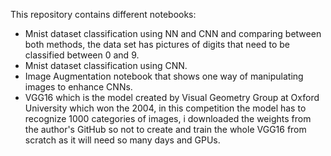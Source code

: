 This repository contains different notebooks:
* Mnist dataset classification using NN and CNN and comparing between both methods, the data set has  pictures of digits that need to be classified between 0 and 9.
* Mnist dataset classification using CNN.
* Image Augmentation notebook that shows one way of manipulating images to enhance CNNs.
* VGG16 which is the model created by Visual Geometry Group at Oxford University which won the 2004, in this competition the model has to recognize 1000 categories of images, i downloaded the weights from the author's GitHub so not to create and train the whole VGG16 from scratch as it will need so many days and GPUs.
